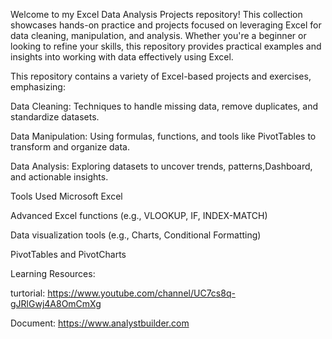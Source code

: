 Welcome to my Excel Data Analysis Projects repository! This collection showcases hands-on practice and projects focused on leveraging Excel for data cleaning, manipulation, and analysis. Whether you're a beginner or looking to refine your skills, this repository provides practical examples and insights into working with data effectively using Excel.

This repository contains a variety of Excel-based projects and exercises, emphasizing:

Data Cleaning: Techniques to handle missing data, remove duplicates, and standardize datasets.

Data Manipulation: Using formulas, functions, and tools like PivotTables to transform and organize data.

Data Analysis: Exploring datasets to uncover trends, patterns,Dashboard, and actionable insights.

 Tools Used
Microsoft Excel

Advanced Excel functions (e.g., VLOOKUP, IF, INDEX-MATCH)

Data visualization tools (e.g., Charts, Conditional Formatting)

PivotTables and PivotCharts

Learning Resources:

turtorial:  https://www.youtube.com/channel/UC7cs8q-gJRlGwj4A8OmCmXg

Document: https://www.analystbuilder.com

